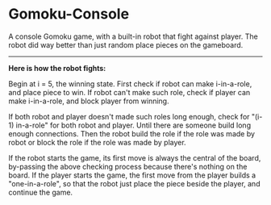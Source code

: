 # Gomoku-Console
A console Gomoku game, with a built-in robot that fight against player.  The robot did way better than just random place pieces on the gameboard. 

***

**Here is how the robot fights:**

Begin at i = 5, the winning state. First check if robot can make i-in-a-role, and place piece to win. If robot can't make such role, check if player can make i-in-a-role, and block player from winning.

If both robot and player doesn't made such roles long enough, check for "(i-1) in-a-role" for both robot and player. Until there are someone build long enough connections. Then the robot build the role if the role was made by robot or block the role if the role was made by player.

If the robot starts the game, its first move is always the central of the board, by-passing the above checking process because there's nothing on the board. If the player starts the game, the first move from the player builds a "one-in-a-role", so that the robot just place the piece beside the player, and continue the game.
